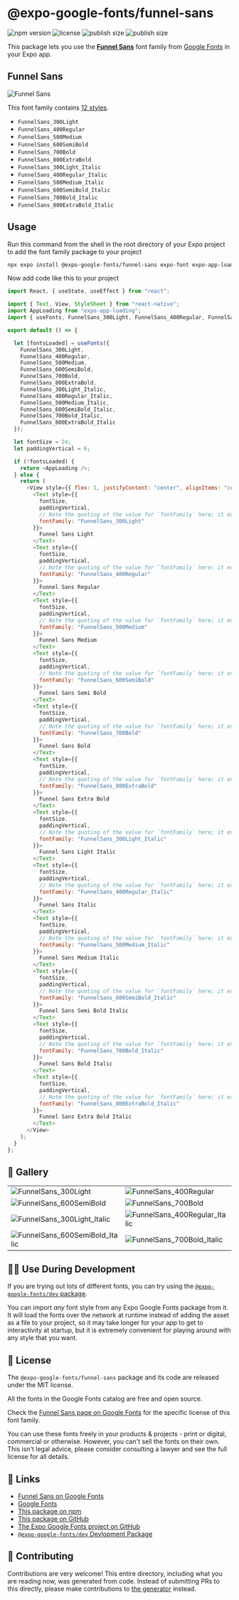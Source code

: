 # @expo-google-fonts/funnel-sans

![npm version](https://flat.badgen.net/npm/v/@expo-google-fonts/funnel-sans)
![license](https://flat.badgen.net/github/license/expo/google-fonts)
![publish size](https://flat.badgen.net/packagephobia/install/@expo-google-fonts/funnel-sans)
![publish size](https://flat.badgen.net/packagephobia/publish/@expo-google-fonts/funnel-sans)

This package lets you use the [**Funnel Sans**](https://fonts.google.com/specimen/Funnel+Sans) font family from [Google Fonts](https://fonts.google.com/) in your Expo app.

## Funnel Sans

![Funnel Sans](./font-family.png)

This font family contains [12 styles](#-gallery).

- `FunnelSans_300Light`
- `FunnelSans_400Regular`
- `FunnelSans_500Medium`
- `FunnelSans_600SemiBold`
- `FunnelSans_700Bold`
- `FunnelSans_800ExtraBold`
- `FunnelSans_300Light_Italic`
- `FunnelSans_400Regular_Italic`
- `FunnelSans_500Medium_Italic`
- `FunnelSans_600SemiBold_Italic`
- `FunnelSans_700Bold_Italic`
- `FunnelSans_800ExtraBold_Italic`

## Usage

Run this command from the shell in the root directory of your Expo project to add the font family package to your project

```sh
npx expo install @expo-google-fonts/funnel-sans expo-font expo-app-loading
```

Now add code like this to your project

```js
import React, { useState, useEffect } from "react";

import { Text, View, StyleSheet } from "react-native";
import AppLoading from "expo-app-loading";
import { useFonts, FunnelSans_300Light, FunnelSans_400Regular, FunnelSans_500Medium, FunnelSans_600SemiBold, FunnelSans_700Bold, FunnelSans_800ExtraBold, FunnelSans_300Light_Italic, FunnelSans_400Regular_Italic, FunnelSans_500Medium_Italic, FunnelSans_600SemiBold_Italic, FunnelSans_700Bold_Italic, FunnelSans_800ExtraBold_Italic } from '@expo-google-fonts/funnel-sans';

export default () => {

  let [fontsLoaded] = useFonts({
    FunnelSans_300Light, 
    FunnelSans_400Regular, 
    FunnelSans_500Medium, 
    FunnelSans_600SemiBold, 
    FunnelSans_700Bold, 
    FunnelSans_800ExtraBold, 
    FunnelSans_300Light_Italic, 
    FunnelSans_400Regular_Italic, 
    FunnelSans_500Medium_Italic, 
    FunnelSans_600SemiBold_Italic, 
    FunnelSans_700Bold_Italic, 
    FunnelSans_800ExtraBold_Italic
  });

  let fontSize = 24;
  let paddingVertical = 6;

  if (!fontsLoaded) {
    return <AppLoading />;
  } else {
    return (
      <View style={{ flex: 1, justifyContent: "center", alignItems: "center" }}>
        <Text style={{
          fontSize,
          paddingVertical,
          // Note the quoting of the value for `fontFamily` here; it expects a string!
          fontFamily: "FunnelSans_300Light"
        }}>
          Funnel Sans Light
        </Text>
        <Text style={{
          fontSize,
          paddingVertical,
          // Note the quoting of the value for `fontFamily` here; it expects a string!
          fontFamily: "FunnelSans_400Regular"
        }}>
          Funnel Sans Regular
        </Text>
        <Text style={{
          fontSize,
          paddingVertical,
          // Note the quoting of the value for `fontFamily` here; it expects a string!
          fontFamily: "FunnelSans_500Medium"
        }}>
          Funnel Sans Medium
        </Text>
        <Text style={{
          fontSize,
          paddingVertical,
          // Note the quoting of the value for `fontFamily` here; it expects a string!
          fontFamily: "FunnelSans_600SemiBold"
        }}>
          Funnel Sans Semi Bold
        </Text>
        <Text style={{
          fontSize,
          paddingVertical,
          // Note the quoting of the value for `fontFamily` here; it expects a string!
          fontFamily: "FunnelSans_700Bold"
        }}>
          Funnel Sans Bold
        </Text>
        <Text style={{
          fontSize,
          paddingVertical,
          // Note the quoting of the value for `fontFamily` here; it expects a string!
          fontFamily: "FunnelSans_800ExtraBold"
        }}>
          Funnel Sans Extra Bold
        </Text>
        <Text style={{
          fontSize,
          paddingVertical,
          // Note the quoting of the value for `fontFamily` here; it expects a string!
          fontFamily: "FunnelSans_300Light_Italic"
        }}>
          Funnel Sans Light Italic
        </Text>
        <Text style={{
          fontSize,
          paddingVertical,
          // Note the quoting of the value for `fontFamily` here; it expects a string!
          fontFamily: "FunnelSans_400Regular_Italic"
        }}>
          Funnel Sans Italic
        </Text>
        <Text style={{
          fontSize,
          paddingVertical,
          // Note the quoting of the value for `fontFamily` here; it expects a string!
          fontFamily: "FunnelSans_500Medium_Italic"
        }}>
          Funnel Sans Medium Italic
        </Text>
        <Text style={{
          fontSize,
          paddingVertical,
          // Note the quoting of the value for `fontFamily` here; it expects a string!
          fontFamily: "FunnelSans_600SemiBold_Italic"
        }}>
          Funnel Sans Semi Bold Italic
        </Text>
        <Text style={{
          fontSize,
          paddingVertical,
          // Note the quoting of the value for `fontFamily` here; it expects a string!
          fontFamily: "FunnelSans_700Bold_Italic"
        }}>
          Funnel Sans Bold Italic
        </Text>
        <Text style={{
          fontSize,
          paddingVertical,
          // Note the quoting of the value for `fontFamily` here; it expects a string!
          fontFamily: "FunnelSans_800ExtraBold_Italic"
        }}>
          Funnel Sans Extra Bold Italic
        </Text>
      </View>
    );
  }
};
```

## 🔡 Gallery


||||
|-|-|-|
|![FunnelSans_300Light](./FunnelSans_300Light.ttf.png)|![FunnelSans_400Regular](./FunnelSans_400Regular.ttf.png)|![FunnelSans_500Medium](./FunnelSans_500Medium.ttf.png)||
|![FunnelSans_600SemiBold](./FunnelSans_600SemiBold.ttf.png)|![FunnelSans_700Bold](./FunnelSans_700Bold.ttf.png)|![FunnelSans_800ExtraBold](./FunnelSans_800ExtraBold.ttf.png)||
|![FunnelSans_300Light_Italic](./FunnelSans_300Light_Italic.ttf.png)|![FunnelSans_400Regular_Italic](./FunnelSans_400Regular_Italic.ttf.png)|![FunnelSans_500Medium_Italic](./FunnelSans_500Medium_Italic.ttf.png)||
|![FunnelSans_600SemiBold_Italic](./FunnelSans_600SemiBold_Italic.ttf.png)|![FunnelSans_700Bold_Italic](./FunnelSans_700Bold_Italic.ttf.png)|![FunnelSans_800ExtraBold_Italic](./FunnelSans_800ExtraBold_Italic.ttf.png)||


## 👩‍💻 Use During Development

If you are trying out lots of different fonts, you can try using the [`@expo-google-fonts/dev` package](https://github.com/expo/google-fonts/tree/master/font-packages/dev#readme).

You can import _any_ font style from any Expo Google Fonts package from it. It will load the fonts over the network at runtime instead of adding the asset as a file to your project, so it may take longer for your app to get to interactivity at startup, but it is extremely convenient for playing around with any style that you want.


## 📖 License

The `@expo-google-fonts/funnel-sans` package and its code are released under the MIT license.

All the fonts in the Google Fonts catalog are free and open source.

Check the [Funnel Sans page on Google Fonts](https://fonts.google.com/specimen/Funnel+Sans) for the specific license of this font family.

You can use these fonts freely in your products & projects - print or digital, commercial or otherwise. However, you can't sell the fonts on their own. This isn't legal advice, please consider consulting a lawyer and see the full license for all details.

## 🔗 Links

- [Funnel Sans on Google Fonts](https://fonts.google.com/specimen/Funnel+Sans)
- [Google Fonts](https://fonts.google.com/)
- [This package on npm](https://www.npmjs.com/package/@expo-google-fonts/funnel-sans)
- [This package on GitHub](https://github.com/expo/google-fonts/tree/master/font-packages/funnel-sans)
- [The Expo Google Fonts project on GitHub](https://github.com/expo/google-fonts)
- [`@expo-google-fonts/dev` Devlopment Package](https://github.com/expo/google-fonts/tree/master/font-packages/dev)

## 🤝 Contributing

Contributions are very welcome! This entire directory, including what you are reading now, was generated from code. Instead of submitting PRs to this directly, please make contributions to [the generator](https://github.com/expo/google-fonts/tree/master/packages/generator) instead.
